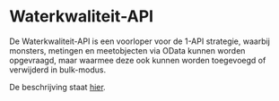# Waterkwaliteit-API

De Waterkwaliteit-API is een voorloper voor de 1-API strategie, waarbij monsters, metingen en meetobjecten via OData kunnen worden opgevraagd, maar waarmee deze ook kunnen worden toegevoegd of verwijderd in bulk-modus.

De beschrijving staat [hier](waterkwaliteitapi.md).
